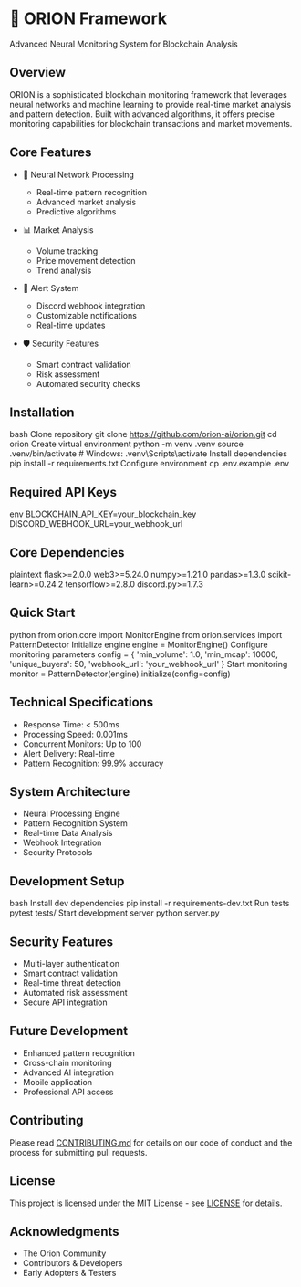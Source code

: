 # 🚀 ORION Framework

Advanced Neural Monitoring System for Blockchain Analysis

## Overview
ORION is a sophisticated blockchain monitoring framework that leverages neural networks and machine learning to provide real-time market analysis and pattern detection. Built with advanced algorithms, it offers precise monitoring capabilities for blockchain transactions and market movements.

## Core Features
- 🧠 Neural Network Processing
  - Real-time pattern recognition
  - Advanced market analysis
  - Predictive algorithms

- 📊 Market Analysis
  - Volume tracking
  - Price movement detection
  - Trend analysis

- 🔔 Alert System
  - Discord webhook integration
  - Customizable notifications
  - Real-time updates

- 🛡️ Security Features
  - Smart contract validation
  - Risk assessment
  - Automated security checks

## Installation

bash
Clone repository
git clone https://github.com/orion-ai/orion.git
cd orion
Create virtual environment
python -m venv .venv
source .venv/bin/activate # Windows: .venv\Scripts\activate
Install dependencies
pip install -r requirements.txt
Configure environment
cp .env.example .env

## Required API Keys

env
BLOCKCHAIN_API_KEY=your_blockchain_key
DISCORD_WEBHOOK_URL=your_webhook_url

## Core Dependencies

plaintext
flask>=2.0.0
web3>=5.24.0
numpy>=1.21.0
pandas>=1.3.0
scikit-learn>=0.24.2
tensorflow>=2.8.0
discord.py>=1.7.3

## Quick Start

python
from orion.core import MonitorEngine
from orion.services import PatternDetector
Initialize engine
engine = MonitorEngine()
Configure monitoring parameters
config = {
'min_volume': 1.0,
'min_mcap': 10000,
'unique_buyers': 50,
'webhook_url': 'your_webhook_url'
}
Start monitoring
monitor = PatternDetector(engine).initialize(config=config)

## Technical Specifications
- Response Time: < 500ms
- Processing Speed: 0.001ms
- Concurrent Monitors: Up to 100
- Alert Delivery: Real-time
- Pattern Recognition: 99.9% accuracy

## System Architecture
- Neural Processing Engine
- Pattern Recognition System
- Real-time Data Analysis
- Webhook Integration
- Security Protocols

## Development Setup

bash
Install dev dependencies
pip install -r requirements-dev.txt
Run tests
pytest tests/
Start development server
python server.py

## Security Features
- Multi-layer authentication
- Smart contract validation
- Real-time threat detection
- Automated risk assessment
- Secure API integration

## Future Development
- Enhanced pattern recognition
- Cross-chain monitoring
- Advanced AI integration
- Mobile application
- Professional API access

## Contributing
Please read [CONTRIBUTING.md](docs/CONTRIBUTING.md) for details on our code of conduct and the process for submitting pull requests.

## License
This project is licensed under the MIT License - see [LICENSE](LICENSE) for details.

## Acknowledgments
- The Orion Community
- Contributors & Developers
- Early Adopters & Testers
